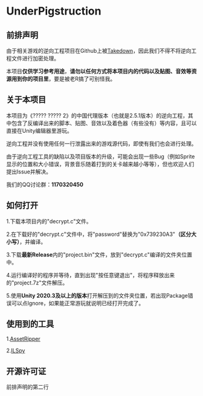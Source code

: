 # UnderPigstruction
## 前排声明
由于相关游戏的逆向工程项目在Github上被[Takedown](https://github.com/github/dmca/blob/master/2022/10/2022-10-28-rovio.md)，因此我们不得不将逆向工程文件进行加密处理。

本项目**仅供学习参考用途**，**请勿以任何方式将本项目内的代码以及贴图、音效等资源用到你的项目里**，要是被老R搞了可别怪我。

## 关于本项目
本项目为《????? ????? 2》的中国代理版本（也就是2.5.1版本）的逆向工程，其中包含了反编译出来的脚本、贴图、音效以及着色器（有些没有）等内容，且可以直接在Unity编辑器里游玩。

逆向工程并没有使用任何一行泄露出来的游戏源代码，即使有我们也会进行处理。

由于逆向工程工具的缺陷以及项目版本的升级，可能会出现一些Bug（例如Sprite显示的位置和大小错误，背景音乐随着打到的关卡越来越小等等），但也欢迎人们提出Issue并解决。

我们的QQ讨论群：**1170320450**


## 如何打开
1.下载本项目内的"decrypt.c"文件。

2.在下载好的"decrypt.c"文件中，将"password"替换为"0x739230A3"**（区分大小写）**，并编译。

3.下载**最新Release**内的"project.bin"文件，放到"decrypt.c"编译的文件夹位置中。

4.运行编译好的程序并等待，直到出现"按任意键退出"，将程序释放出来的"project.7z"文件解压。

5.使用**Unity 2020.3及以上的版本**打开解压到的文件夹位置，若出现Package错误可以点Ignore，如果能正常游玩就说明已经打开完成了。

## 使用到的工具

1.[AssetRipper](https://github.com/AssetRipper/AssetRipper)

2.[ILSpy](https://github.com/icsharpcode/ILSpy)

## 开源许可证
前排声明的第二行
